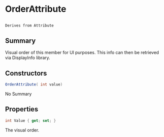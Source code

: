 # OrderAttribute

## 
```c#
Derives from Attribute
```

## Summary

Visual order of this member for UI purposes.
This info can then be retrieved via DisplayInfo library.
## Constructors

```c#
OrderAttribute( int value) 
```
No Summary
## Properties

```c#
int Value { get; set; } 
```
The visual order.
